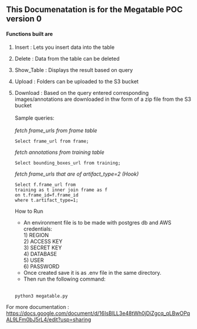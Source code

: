 ## This Documenatation is for the Megatable POC version 0
#### Functions built are
1) Insert : Lets you insert data into the table
2) Delete : Data from the table can be deleted
3) Show_Table : Displays the result based on query
4) Upload : Folders can be uploaded to the S3 bucket
5) Download : Based on the query entered corresponding images/annotations are downloaded in thw form of a zip file from the S3 bucket<br><br>
Sample queries:<br><br>
  <i>fetch frame_urls from frame table</i><br>
    ```
    Select frame_url from frame;
    ```
  
   <i>fetch annotations from training table</i><br>
   ```
   Select bounding_boxes_url from training;
   ```
   <i>fetch frame_urls that are of artifact_type=2 (Hook)</i><br>
   ```
   Select f.frame_url from 
   training as t inner join frame as f 
   on t.frame_id=f.frame_id 
   where t.artifact_type=1;
   ```
    How to Run
    <ul>
    <li> An environment file is to be made with postgres db and AWS credentials:<br>
    1) REGION<br>
    2) ACCESS KEY<br>
    3) SECRET KEY<br>
    4) DATABASE<br>
    5) USER<br>
    6) PASSWORD<br>
    </li>
    <li> Once created save it is as .env file in the same directory.
    </li>
    <li>Then run the following command:</li><br>
    </ul>
    
    ```
    python3 megatable.py
    ```
    
For more documentation :
https://docs.google.com/document/d/16IsBlLL3e48tWh0jDiZgcq_qLBwOPqAL9LFm0bJ5rL4/edit?usp=sharing

